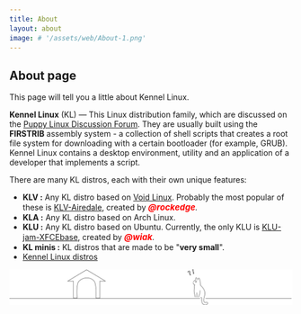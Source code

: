 ```yaml
---
title: About
layout: about
image: # '/assets/web/About-1.png'
---
```


## About page

This page will tell you a little about Kennel Linux.

**Kennel Linux** (KL) — This Linux distribution family, which are discussed on the [Puppy Linux Discussion Forum](https://forum.puppylinux.com/viewforum.php?f=228).
They are usually built using the **FIRSTRIB** assembly system - a collection of shell scripts that creates a root file system for downloading with a certain bootloader (for example, GRUB).
Kennel Linux contains a desktop environment, utility and an application of a developer that implements a script.
 
There are many KL distros, each with their own unique features:

- **KLV :** Any KL distro based on [Void Linux](https://voidlinux.org/). Probably the most popular of these is [KLV-Airedale](https://forum.puppylinux.com/viewforum.php?f=191), created by _<span style="color:red;font-weight:700;font-size:15px">@rockedge</span>._
- **KLA :** Any KL distro based on Arch Linux.
- **KLU :** Any KL distro based on Ubuntu. Currently, the only KLU is [KLU-jam-XFCEbase](https://forum.puppylinux.com/viewtopic.php?t=7866), created by _<span style="color:red;font-weight:700;font-size:15px">@wiak</span>._
- **KL minis :** KL distros that are made to be "**very small**".
- [Kennel Linux distros](https://forum.puppylinux.com/viewforum.php?f=231)


<p align="center">
  
  <img src="/assets/images/catwalk.svg" />  
</p>
  
<!--
<p align="center">
  ━━━━━━  ❖  ━━━━━━  
</p>
-->  
